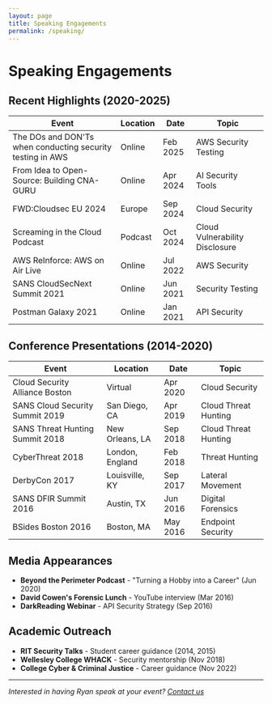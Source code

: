```yaml
---
layout: page
title: Speaking Engagements
permalink: /speaking/
---
```


# Speaking Engagements

## Recent Highlights (2020-2025)

| Event | Location | Date | Topic |
|-------|----------|------|-------|
| The DOs and DON'Ts when conducting security testing in AWS | Online | Feb 2025 | AWS Security Testing |
| From Idea to Open-Source: Building CNA-GURU | Online | Apr 2024 | AI Security Tools |
| FWD:Cloudsec EU 2024 | Europe | Sep 2024 | Cloud Security |
| Screaming in the Cloud Podcast | Podcast | Oct 2024 | Cloud Vulnerability Disclosure |
| AWS ReInforce: AWS on Air Live | Online | Jul 2022 | AWS Security |
| SANS CloudSecNext Summit 2021 | Online | Jun 2021 | Security Testing |
| Postman Galaxy 2021 | Online | Jan 2021 | API Security |

## Conference Presentations (2014-2020)

| Event | Location | Date | Topic |
|-------|----------|------|-------|
| Cloud Security Alliance Boston | Virtual | Apr 2020 | Cloud Security |
| SANS Cloud Security Summit 2019 | San Diego, CA | Apr 2019 | Cloud Threat Hunting |
| SANS Threat Hunting Summit 2018 | New Orleans, LA | Sep 2018 | Cloud Threat Hunting |
| CyberThreat 2018 | London, England | Feb 2018 | Threat Hunting |
| DerbyCon 2017 | Louisville, KY | Sep 2017 | Lateral Movement |
| SANS DFIR Summit 2016 | Austin, TX | Jun 2016 | Digital Forensics |
| BSides Boston 2016 | Boston, MA | May 2016 | Endpoint Security |

## Media Appearances

- **Beyond the Perimeter Podcast** - "Turning a Hobby into a Career" (Jun 2020)
- **David Cowen's Forensic Lunch** - YouTube interview (Mar 2016)
- **DarkReading Webinar** - API Security Strategy (Sep 2016)

## Academic Outreach

- **RIT Security Talks** - Student career guidance (2014, 2015)
- **Wellesley College WHACK** - Security mentorship (Nov 2018)
- **College Cyber & Criminal Justice** - Career guidance (Nov 2022)

---

*Interested in having Ryan speak at your event? [Contact us](mailto:sonofagl1tch@pebcakconsulting.com)*
